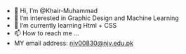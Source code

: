 - 👋 Hi, I’m @Khair-Muhammad
- 👀 I’m interested in Graphic Design and Machine Learning
- 🌱 I’m currently learning Html + CSS
- 📫 How to reach me ...
- MY email address: njv00830@njv.edu.pk

<!---
Khair-Muhammad/Khair-Muhammad is a ✨ special ✨ repository because its `README.md` (this file) appears on your GitHub profile.
You can click the Preview link to take a look at your changes.
--->
